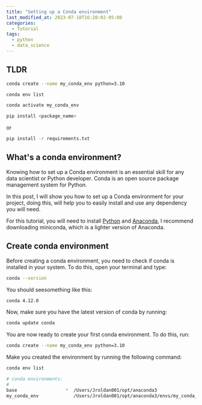 ```yaml
---
title: "Setting up a Conda environment"
last_modified_at: 2023-07-18T16:20:02-05:00
categories:
  - Tutorial
tags:
  - python 
  - data_science 
---
```


## TLDR

```bash
conda create --name my_conda_env python=3.10
```

```bash
conda env list
```

```bash
conda activate my_conda_env
```

```bash
pip install <package_name>
```
or 

```bash
pip install -r requirements.txt 
```

## What's a conda environment?
Knowing how to set up a Conda environment is an essential skill for any data scientist or Python developer.  Conda is
an open source package management system  for Python.  

In this post, I will show you how to set up a Conda environment for your project, doing this, will help you to easily install and use 
any dependency you will need. 

For this tutorial, you will need to install [Python](https://www.python.org/downloads/) and [Anaconda](https://www.anaconda.com/download/), I recommend downloading miniconda, which is a lighter version of 
Anaconda.

## Create conda environment
Before creating a conda environment, you need to check if conda is installed in your system. To do this, open your terminal and type:

```bash
conda --version
```

You should seesomething like this:

```bash
conda 4.12.0  
````

Now, make sure you have the latest version of conda by running:

```bash
conda update conda
```

You are now ready to create your first conda environment. To do this, run:

```bash
conda create --name my_conda_env python=3.10
```

Make you created the environment by running the following command:

```bash
conda env list
```

```bash
# conda environments:
#
base                  *  /Users/Jroldan001/opt/anaconda3
my_conda_env             /Users/Jroldan001/opt/anaconda3/envs/my_conda_env
```
